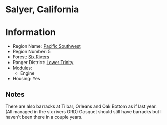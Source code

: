 
Salyer, California
==================
  
# Information  
* Region Name: [Pacific Southwest]()  
* Region Number: 5  
* Forest: [Six Rivers](http://www.fs.usda.gov/srnf/)  
* Ranger District: [Lower Trinity]()  
* Modules:  
  - Engine  
* Housing: Yes  
  
## Notes

There are also barracks at Ti bar, Orleans and Oak Bottom as if last year. (All managed in the six rivers ORD) Gasquet should still have barracks but I haven't been there in a couple years.